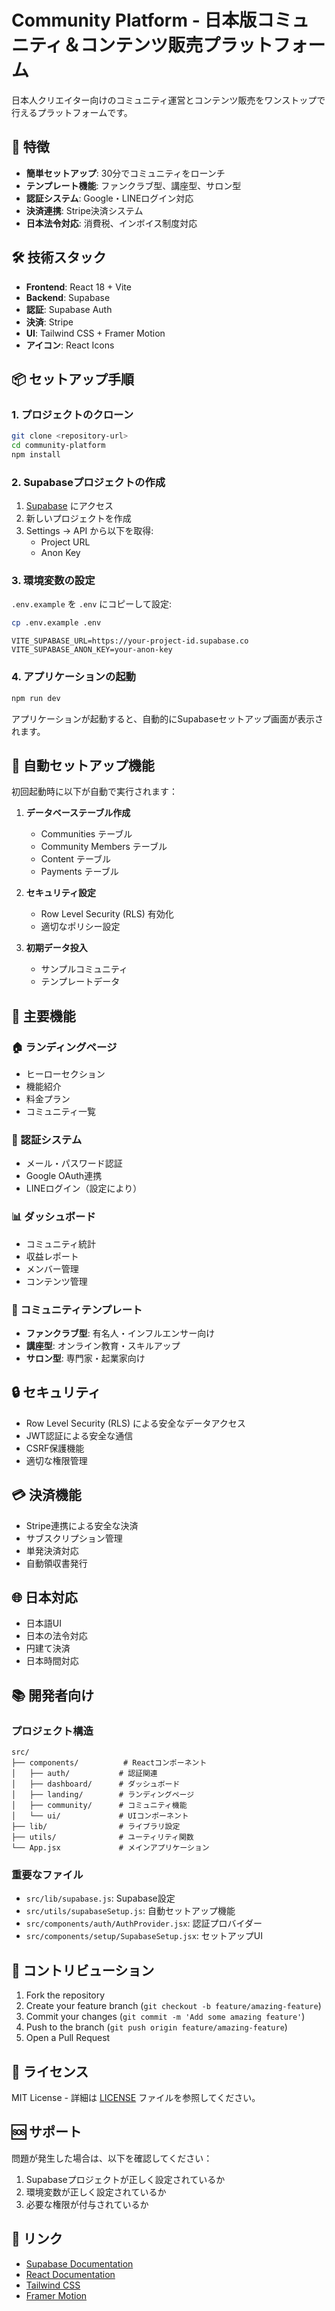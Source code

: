 # Community Platform - 日本版コミュニティ＆コンテンツ販売プラットフォーム

日本人クリエイター向けのコミュニティ運営とコンテンツ販売をワンストップで行えるプラットフォームです。

## 🚀 特徴

- **簡単セットアップ**: 30分でコミュニティをローンチ
- **テンプレート機能**: ファンクラブ型、講座型、サロン型
- **認証システム**: Google・LINEログイン対応
- **決済連携**: Stripe決済システム
- **日本法令対応**: 消費税、インボイス制度対応

## 🛠️ 技術スタック

- **Frontend**: React 18 + Vite
- **Backend**: Supabase
- **認証**: Supabase Auth
- **決済**: Stripe
- **UI**: Tailwind CSS + Framer Motion
- **アイコン**: React Icons

## 📦 セットアップ手順

### 1. プロジェクトのクローン

```bash
git clone <repository-url>
cd community-platform
npm install
```

### 2. Supabaseプロジェクトの作成

1. [Supabase](https://supabase.com) にアクセス
2. 新しいプロジェクトを作成
3. Settings → API から以下を取得:
   - Project URL
   - Anon Key

### 3. 環境変数の設定

`.env.example` を `.env` にコピーして設定:

```bash
cp .env.example .env
```

```env
VITE_SUPABASE_URL=https://your-project-id.supabase.co
VITE_SUPABASE_ANON_KEY=your-anon-key
```

### 4. アプリケーションの起動

```bash
npm run dev
```

アプリケーションが起動すると、自動的にSupabaseセットアップ画面が表示されます。

## 🔧 自動セットアップ機能

初回起動時に以下が自動で実行されます：

1. **データベーステーブル作成**
   - Communities テーブル
   - Community Members テーブル
   - Content テーブル
   - Payments テーブル

2. **セキュリティ設定**
   - Row Level Security (RLS) 有効化
   - 適切なポリシー設定

3. **初期データ投入**
   - サンプルコミュニティ
   - テンプレートデータ

## 📱 主要機能

### 🏠 ランディングページ
- ヒーローセクション
- 機能紹介
- 料金プラン
- コミュニティ一覧

### 🔐 認証システム
- メール・パスワード認証
- Google OAuth連携
- LINEログイン（設定により）

### 📊 ダッシュボード
- コミュニティ統計
- 収益レポート
- メンバー管理
- コンテンツ管理

### 🎨 コミュニティテンプレート
- **ファンクラブ型**: 有名人・インフルエンサー向け
- **講座型**: オンライン教育・スキルアップ
- **サロン型**: 専門家・起業家向け

## 🔒 セキュリティ

- Row Level Security (RLS) による安全なデータアクセス
- JWT認証による安全な通信
- CSRF保護機能
- 適切な権限管理

## 💳 決済機能

- Stripe連携による安全な決済
- サブスクリプション管理
- 単発決済対応
- 自動領収書発行

## 🌐 日本対応

- 日本語UI
- 日本の法令対応
- 円建て決済
- 日本時間対応

## 📚 開発者向け

### プロジェクト構造

```
src/
├── components/          # Reactコンポーネント
│   ├── auth/           # 認証関連
│   ├── dashboard/      # ダッシュボード
│   ├── landing/        # ランディングページ
│   ├── community/      # コミュニティ機能
│   └── ui/             # UIコンポーネント
├── lib/                # ライブラリ設定
├── utils/              # ユーティリティ関数
└── App.jsx             # メインアプリケーション
```

### 重要なファイル

- `src/lib/supabase.js`: Supabase設定
- `src/utils/supabaseSetup.js`: 自動セットアップ機能
- `src/components/auth/AuthProvider.jsx`: 認証プロバイダー
- `src/components/setup/SupabaseSetup.jsx`: セットアップUI

## 🤝 コントリビューション

1. Fork the repository
2. Create your feature branch (`git checkout -b feature/amazing-feature`)
3. Commit your changes (`git commit -m 'Add some amazing feature'`)
4. Push to the branch (`git push origin feature/amazing-feature`)
5. Open a Pull Request

## 📄 ライセンス

MIT License - 詳細は [LICENSE](LICENSE) ファイルを参照してください。

## 🆘 サポート

問題が発生した場合は、以下を確認してください：

1. Supabaseプロジェクトが正しく設定されているか
2. 環境変数が正しく設定されているか
3. 必要な権限が付与されているか

## 🔗 リンク

- [Supabase Documentation](https://supabase.com/docs)
- [React Documentation](https://reactjs.org/docs)
- [Tailwind CSS](https://tailwindcss.com/docs)
- [Framer Motion](https://www.framer.com/motion/)